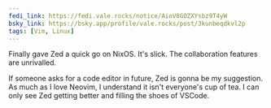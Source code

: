 ```yaml
---
fedi_link: https://fedi.vale.rocks/notice/AioV8GOZXYsbz9T4yW
bsky_link: https://bsky.app/profile/vale.rocks/post/3kunbeqdkvl2p
tags: [Vim, Linux]
---
```


Finally gave Zed a quick go on NixOS. It's slick. The collaboration features are unrivalled.

If someone asks for a code editor in future, Zed is gonna be my suggestion. As much as I love Neovim, I understand it isn't everyone's cup of tea. I can only see Zed getting better and filling the shoes of VSCode.

